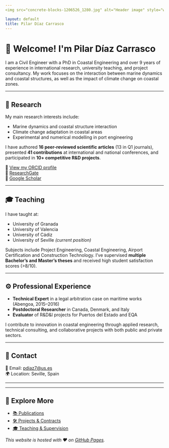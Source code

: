 ```yaml
---
<img src="concrete-blocks-1206526_1280.jpg" alt="Header image" style="width:100%; height:auto; border-radius: 8px; margin-bottom: 20px;">

layout: default
title: Pilar Díaz Carrasco
---
```


# 👋 Welcome! I'm Pilar Díaz Carrasco

I am a Civil Engineer with a PhD in Coastal Engineering and over 9 years of experience in international research, university teaching, and project consultancy. My work focuses on the interaction between marine dynamics and coastal structures, as well as the impact of climate change on coastal zones.

---

## 🔬 Research

My main research interests include:
- Marine dynamics and coastal structure interaction
- Climate change adaptation in coastal areas
- Experimental and numerical modelling in port engineering

I have authored **16 peer-reviewed scientific articles** (13 in Q1 journals), presented **41 contributions** at international and national conferences, and participated in **10+ competitive R&D projects**.

🔗 [View my ORCID profile](https://orcid.org/0000-0002-9919-6124)  
🔗 [ResearchGate](https://www.researchgate.net/profile/Pilar-Diaz-Carrasco)  
🔗 [Google Scholar](https://scholar.google.com)

---

## 🎓 Teaching

I have taught at:
- University of Granada  
- University of Valencia  
- University of Cádiz  
- University of Seville *(current position)*

Subjects include Project Engineering, Coastal Engineering, Airport Certification and Construction Technology. I’ve supervised **multiple Bachelor’s and Master’s theses** and received high student satisfaction scores (>8/10).

---

## ⚙️ Professional Experience

- **Technical Expert** in a legal arbitration case on maritime works (Abengoa, 2015–2016)
- **Postdoctoral Researcher** in Canada, Denmark, and Italy
- **Evaluator** of R&D&I projects for Puertos del Estado and EQA

I contribute to innovation in coastal engineering through applied research, technical consulting, and collaborative projects with both public and private sectors.

---

## 📩 Contact

📧 Email: [pdiaz7@us.es](mailto:pdiaz7@us.es)  
🌍 Location: Seville, Spain

---
---

## 🧭 Explore More

- [📚 Publications](./publications.md)
- [🛠 Projects & Contracts](./projects.md)
- [🎓 Teaching & Supervision](./teaching.md)


*This website is hosted with ❤️ on [GitHub Pages](https://github.com/pilardc91).*
